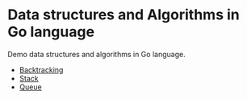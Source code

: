 # Data structures and Algorithms in Go language

Demo data structures and algorithms in Go language.

- [Backtracking](./backtracking)
- [Stack](./queue/main.go)
- [Queue](./stack/main.go)

